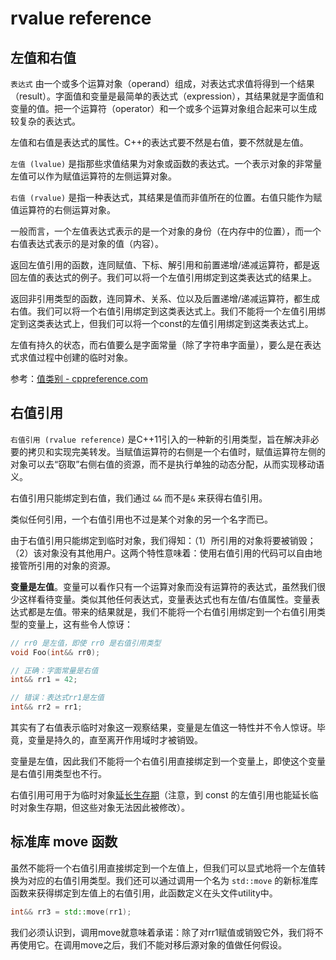 # rvalue reference

## 左值和右值

`表达式` 由一个或多个运算对象（operand）组成，对表达式求值将得到一个结果（result）。字面值和变量是最简单的表达式（expression），其结果就是字面值和变量的值。把一个运算符（operator）和一个或多个运算对象组合起来可以生成较复杂的表达式。

左值和右值是表达式的属性。C++的表达式要不然是右值，要不然就是左值。

`左值 (lvalue)` 是指那些求值结果为对象或函数的表达式。一个表示对象的非常量左值可以作为赋值运算符的左侧运算对象。

`右值 (rvalue)` 是指一种表达式，其结果是值而非值所在的位置。右值只能作为赋值运算符的右侧运算对象。

一般而言，一个左值表达式表示的是一个对象的身份（在内存中的位置），而一个右值表达式表示的是对象的值（内容）。

返回左值引用的函数，连同赋值、下标、解引用和前置递增/递减运算符，都是返回左值的表达式的例子。我们可以将一个左值引用绑定到这类表达式的结果上。 

返回非引用类型的函数，连同算术、关系、位以及后置递增/递减运算符，都生成右值。我们可以将一个右值引用绑定到这类表达式上。我们不能将一个左值引用绑定到这类表达式上，但我们可以将一个const的左值引用绑定到这类表达式上。

左值有持久的状态，而右值要么是字面常量（除了字符串字面量），要么是在表达式求值过程中创建的临时对象。

参考：[值类别 - cppreference.com](https://zh.cppreference.com/w/cpp/language/value_category) 

## 右值引用

`右值引用 (rvalue reference)` 是C++11引入的一种新的引用类型，旨在解决非必要的拷贝和实现完美转发。当赋值运算符的右侧是一个右值时，赋值运算符左侧的对象可以去“窃取”右侧右值的资源，而不是执行单独的动态分配，从而实现移动语义。

右值引用只能绑定到右值，我们通过 `&&` 而不是`&` 来获得右值引用。

类似任何引用，一个右值引用也不过是某个对象的另一个名字而已。

由于右值引用只能绑定到临时对象，我们得知：（1）所引用的对象将要被销毁；（2）该对象没有其他用户。这两个特性意味着：使用右值引用的代码可以自由地接管所引用的对象的资源。

**变量是左值**。变量可以看作只有一个运算对象而没有运算符的表达式，虽然我们很少这样看待变量。类似其他任何表达式，变量表达式也有左值/右值属性。变量表达式都是左值。带来的结果就是，我们不能将一个右值引用绑定到一个右值引用类型的变量上，这有些令人惊讶：

```cpp
// rr0 是左值，即使 rr0 是右值引用类型
void Foo(int&& rr0);

// 正确：字面常量是右值
int&& rr1 = 42;

// 错误：表达式rr1是左值
int&& rr2 = rr1;
```

其实有了右值表示临时对象这一观察结果，变量是左值这一特性并不令人惊讶。毕竟，变量是持久的，直至离开作用域时才被销毁。

变量是左值，因此我们不能将一个右值引用直接绑定到一个变量上，即使这个变量是右值引用类型也不行。

右值引用可用于为临时对象[延长生存期](https://zh.cppreference.com/w/cpp/language/reference_initialization#.E4.B8.B4.E6.97.B6.E9.87.8F.E7.94.9F.E5.AD.98.E6.9C.9F)（注意，到 const 的左值引用也能延长临时对象生存期，但这些对象无法因此被修改）。

## 标准库 move 函数

虽然不能将一个右值引用直接绑定到一个左值上，但我们可以显式地将一个左值转换为对应的右值引用类型。我们还可以通过调用一个名为 `std::move` 的新标准库函数来获得绑定到左值上的右值引用，此函数定义在头文件utility中。

```cpp
int&& rr3 = std::move(rr1);
```

我们必须认识到，调用move就意味着承诺：除了对rr1赋值或销毁它外，我们将不再使用它。在调用move之后，我们不能对移后源对象的值做任何假设。

